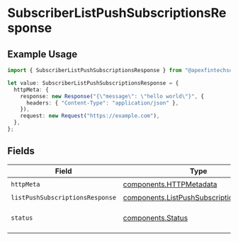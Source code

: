 # SubscriberListPushSubscriptionsResponse

## Example Usage

```typescript
import { SubscriberListPushSubscriptionsResponse } from "@apexfintechsolutions/ascend-sdk/models/operations";

let value: SubscriberListPushSubscriptionsResponse = {
  httpMeta: {
    response: new Response("{\"message\": \"hello world\"}", {
      headers: { "Content-Type": "application/json" },
    }),
    request: new Request("https://example.com"),
  },
};
```

## Fields

| Field                                                                                                | Type                                                                                                 | Required                                                                                             | Description                                                                                          |
| ---------------------------------------------------------------------------------------------------- | ---------------------------------------------------------------------------------------------------- | ---------------------------------------------------------------------------------------------------- | ---------------------------------------------------------------------------------------------------- |
| `httpMeta`                                                                                           | [components.HTTPMetadata](../../models/components/httpmetadata.md)                                   | :heavy_check_mark:                                                                                   | N/A                                                                                                  |
| `listPushSubscriptionsResponse`                                                                      | [components.ListPushSubscriptionsResponse](../../models/components/listpushsubscriptionsresponse.md) | :heavy_minus_sign:                                                                                   | OK                                                                                                   |
| `status`                                                                                             | [components.Status](../../models/components/status.md)                                               | :heavy_minus_sign:                                                                                   | INVALID_ARGUMENT: The request was not well formed.                                                   |